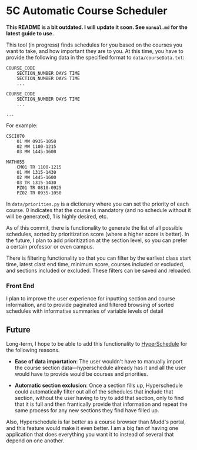 # 5C Automatic Course Scheduler

**This README is a bit outdated. I will update it soon. See `manual.md` for the latest guide to use.**

This tool (in progress) finds schedules for you based on the courses you want to take, and how important they are to you. At this time, you have to provide the following data in the specified format to `data/courseData.txt`:
```
COURSE_CODE
    SECTION_NUMBER DAYS TIME
    SECTION_NUMBER DAYS TIME
    ...

COURSE_CODE
    SECTION_NUMBER DAYS TIME
    ...

...

```

For example:
```
CSCI070
    01 MW 0935-1050
    02 MW 1100-1215
    03 MW 1445-1600

MATH055
    CM01 TR 1100-1215
    01 MW 1315-1430
    02 MW 1445-1600
    03 TR 1315-1430
    PZ01 TR 0810-0925
    PZ02 TR 0935-1050
```

In `data/priorities.py` is a dictionary where you can set the priority of each course. 0 indicates that the course is mandatory (and no schedule without it will be generated), 1 is highly desired, etc.

As of this commit, there is functionality to generate the list of all possible schedules, sorted by prioritization score (where a higher score is better). In the future, I plan to add prioritization at the section level, so you can prefer a certain professor or even campus.

There is filtering functionality so that you can filter by the earliest class start time, latest clast end time, minimum score, courses included or excluded, and sections included or excluded. These filters can be saved and reloaded.


### Front End

I plan to improve the user experience for inputting section and course information, and to provide paginated and filtered browsing of sorted schedules with informative summaries of variable levels of detail


## Future

Long-term, I hope to be able to add this functionality to [HyperSchedule](https://github.com/hyperschedule/hyperschedule) for the following reasons.

* **Ease of data importation**: The user wouldn't have to manually import the course section data—hyperschedule already has it and all the user would have to provide would be courses and priorities.

* **Automatic section exclusion**: Once a section fills up, Hyperschedule could automatically filter out all of the schedules that include that section, without the user having to try to add that section, only to find that it is full and then frantically provide that information and repeat the same process for any new sections they find have filled up.

Also, Hyperschedule is far better as a course browser than Mudd's portal, and this feature would make it even better. I am a big fan of having one application that does everything you want it to instead of several that depend on one another.
